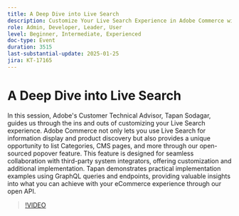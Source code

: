 ```yaml
---
title: A Deep Dive into Live Search
description: Customize Your Live Search Experience in Adobe Commerce with Expert Guidance and Practical Implementation Examples
role: Admin, Developer, Leader, User
level: Beginner, Intermediate, Experienced
doc-type: Event
duration: 3515
last-substantial-update: 2025-01-25
jira: KT-17165
---
```


# A Deep Dive into Live Search

In this session, Adobe's Customer Technical Advisor, Tapan Sodagar, guides us through the ins and outs of customizing your Live Search experience. Adobe Commerce not only lets you use Live Search for information display and product discovery but also provides a unique opportunity to list Categories, CMS pages, and more through our open-sourced popover feature. This feature is designed for seamless collaboration with third-party system integrators, offering customization and additional implementation. Tapan demonstrates practical implementation examples using GraphQL queries and endpoints, providing valuable insights into what you can achieve with your eCommerce experience through our open API.

>[!VIDEO](https://video.tv.adobe.com/v/3443021/?learn=on&enablevpops)
